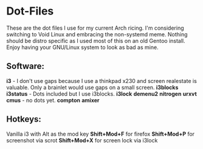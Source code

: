 # Dot-Files

These are the dot files I use for my current Arch ricing. I'm considering switching to Void Linux and embracing the non-systemd meme. Nothing should be distro specific as I used most of this on an old Gentoo install. Enjoy having your GNU/Linux system to look as bad as mine.


Software:
--------------
**i3** - I don't use gaps because I use a thinkpad x230 and screen realestate is valuable. Only a brainlet would use gaps on a small screen.
**i3blocks**
**i3status** - Dots included but I use i3blocks.
**i3lock**
**demenu2**
**nitrogen**
**urxvt**
**cmus** - no dots yet.
**compton**
**amixer**

Hotkeys:
--------------
Vanilla i3 with Alt as the mod key
**Shift+Mod+F** for firefox
**Shift+Mod+P** for screenshot via scrot
**Shift+Mod+X** for screen lock via i3lock